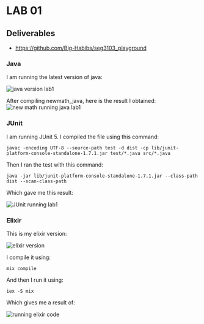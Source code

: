 # LAB 01

## Deliverables
- https://github.com/Big-Habibs/seg3103_playground

### Java
I am running the latest version of java:

![java version lab1](https://user-images.githubusercontent.com/72233859/118376815-4d366900-b598-11eb-9449-fa247f3575b1.png)

After compiling newmath_java, here is the result I obtained:
![new math running java lab1](https://user-images.githubusercontent.com/72233859/118756934-fb147280-b839-11eb-884f-531ec2eb4aed.png)

### JUnit
I am running JUnit 5.
I compiled the file using this command:

`javac -encoding UTF-8 --source-path test -d dist -cp lib/junit-platform-console-standalone-1.7.1.jar test/*.java src/*.java`

Then I ran the test with this command:

`java -jar lib/junit-platform-console-standalone-1.7.1.jar --class-path dist --scan-class-path`

Which gave me this result:

![JUnit running lab1](https://user-images.githubusercontent.com/72233859/118376973-1f055900-b599-11eb-9929-da72890de804.png)

### Elixir
This is my elixir version:

![elixir version](https://user-images.githubusercontent.com/72233859/118377008-5ecc4080-b599-11eb-9e11-3c757392f20e.png)

I compile it using:

`mix compile`

And then I run it using:

`iex -S mix`

Which gives me a result of:

![running elixir code](https://user-images.githubusercontent.com/72233859/118377031-773c5b00-b599-11eb-8867-5bceee54a5d0.png)
